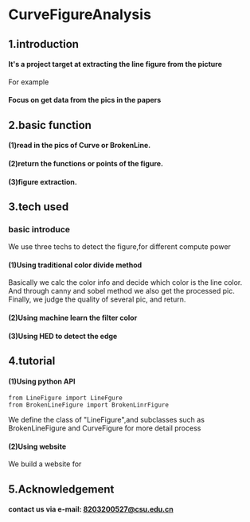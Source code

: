 # CurveFigureAnalysis
## 1.introduction
#### It's a project target at extracting the line figure from the picture
For example
#### Focus on get data from the pics in the papers
## 2.basic function
#### (1)read in the pics of Curve or BrokenLine.
#### (2)return the functions or points of the figure.
#### (3)figure extraction.
## 3.tech used
### basic introduce
We use three techs to detect the figure,for different compute power
#### (1)Using traditional color divide method
Basically we calc the color info and decide which color is the line color.
<img src="">
And through canny and sobel method we also get the processed pic.
Finally, we judge the quality of several pic, and return.
#### (2)Using machine learn the filter color
#### (3)Using HED to detect the edge
## 4.tutorial
#### (1)Using python API
    from LineFigure import LineFgure
    from BrokenLineFigure import BrokenLinrFigure
We define the class of "LineFigure",and subclasses such as 
BrokenLineFigure and CurveFigure for more detail process

#### (2)Using website
We build a website for 
## 5.Acknowledgement
#### contact us via e-mail: 8203200527@csu.edu.cn

